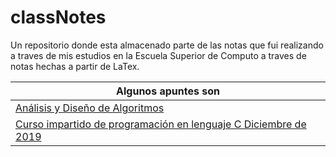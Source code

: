 # classNotes
Un repositorio donde esta almacenado parte de las notas que fui realizando a traves de mis estudios en la Escuela Superior de Computo a traves de notas hechas a partir de LaTex.

| Algunos apuntes son |
| --- |
| [Análisis y Diseño de Algoritmos](algoritmos/apuntes.pdf) |
| [Curso impartido de programación en lenguaje C Diciembre de 2019](cursoDeC/apunte.pdf) |
